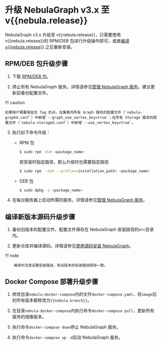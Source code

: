 # 升级 NebulaGraph v3.x 至 v{{nebula.release}}

NebulaGraph v3.x 升级至 v{{nebula.release}}，只需要使用 v{{nebula.release}}的 RPM/DEB 包进行升级操作即可，或者[编译 v{{nebula.release}}](../2.compile-and-install-nebula-graph/1.install-nebula-graph-by-compiling-the-source-code.md) 之后重新安装。

## RPM/DEB 包升级步骤

1. 下载 [RPM/DEB 包](https://github.com/vesoft-inc/nebula-graph/releases/tag/v{{nebula.release}})。

2. 停止所有 NebulaGraph 服务。详情请参见[管理 NebulaGraph 服务](../../2.quick-start/3.quick-start-on-premise/5.start-stop-service.md)。建议更新前备份配置文件。

!!! caution

    如果用户需要保留无 Tag 的点，在集群内所有 Graph 服务的配置文件（`nebula-graphd.conf`）中新增`--graph_use_vertex_key=true`；在所有 Storage 服务的配置文件（`nebula-storaged.conf`）中新增`--use_vertex_key=true`。

3. 执行如下命令升级：

   - RPM 包

      ```bash
      $ sudo rpm -Uvh <package_name>
      ```
      
      若安装时指定路径，那么升级时也需要指定路径
      
      ```bash
      $ sudo rpm  -Uvh --prefix=<installation_path> <package_name> 
      ```
   
   - DEB 包

      ```bash
      $ sudo dpkg -i <package_name>
      ```

4. 在每台服务器上启动所需的服务。详情请参见[管理 NebulaGraph 服务](../../2.quick-start/3.quick-start-on-premise/5.start-stop-service.md#_1)。

## 编译新版本源码升级步骤

1. 备份旧版本的配置文件。配置文件保存在 NebulaGraph 安装路径的`etc`目录内。

2. 更新仓库并编译源码。详情请参见[使用源码安装 NebulaGraph](../2.compile-and-install-nebula-graph/1.install-nebula-graph-by-compiling-the-source-code.md)。

  !!! note

        编译时注意设置安装路径，和旧版本的安装路径保持一致。

## Docker Compose 部署升级步骤

1. 修改目录`nebula-docker-compose`内的文件`docker-compose.yaml`，将`image`后的所有版本都修改为`{{nebula.branch}}`。

2. 在目录`nebula-docker-compose`内执行命令`docker-compose pull`，更新所有服务的镜像版本。
 
3. 执行命令`docker-compose down`停止 NebulaGraph 服务。

4. 执行命令`docker-compose up -d`启动 NebulaGraph 服务。
